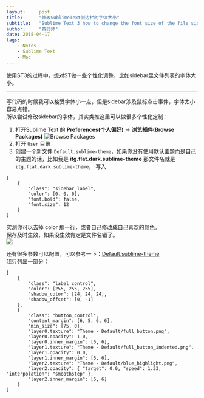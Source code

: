 ```yaml
---
layout:     post
title:      "修改SublimeText侧边栏的字体大小"
subtitle:   "Sublime Text 3 how to change the font size of the file sidebar?"
author:     "黄药师"
date: 2018-04-17
tags:
    - Notes
    - Sublime Text
    - Mac
---
```


使用ST3的过程中，想对ST做一些个性化调整，比如sidebar里文件列表的字体大小。

---

写代码的时候我可以接受字体小一点，但是sidebar涉及鼠标点击事件，字体太小容易点错。  
所以尝试修改sidebar的字体，其实类推这里可以做很多个性化定制：

1. 打开Sublime Text 的 **Preferences(个人偏好)** -> **浏览插件(Browse Packages)**
![Browse Packages](https://ws3.sinaimg.cn/large/006tKfTcgy1fqhbg3sbt4j30qq0iyn39.jpg)
2. 打开 `User` 目录
3. 创建一个新文件 `Default.sublime-theme`，如果你没有使用默认主题而是自己的主题的话，比如我是 **itg.flat.dark.sublime-theme** 那文件名就是 `itg.flat.dark.sublime-theme`， 写入
```
[
    {
        "class": "sidebar_label",
        "color": [0, 0, 0],
        "font.bold": false,
        "font.size": 12
    }
]
```
实测你可以去掉 color 那一行，或者自己修改成自己喜欢的颜色。  
保存及时生效，如果没生效肯定是文件名错了。  
![](https://ws3.sinaimg.cn/large/006tKfTcgy1fqhbnibm3tj31760xegqy.jpg)

还有很多参数可以配置，可以参考一下：[Default.sublime-theme](https://gist.github.com/oiahoon/6b6a0a715ccb8f0f9c40ef9e6fb9d6db)  
我只列出一部分：
```
[
    {
        "class": "label_control",
        "color": [255, 255, 255],
        "shadow_color": [24, 24, 24],
        "shadow_offset": [0, -1]
    },
    {
        "class": "button_control",
        "content_margin": [6, 5, 6, 6],
        "min_size": [75, 0],
        "layer0.texture": "Theme - Default/full_button.png",
        "layer0.opacity": 1.0,
        "layer0.inner_margin": [6, 6],
        "layer1.texture": "Theme - Default/full_button_indented.png",
        "layer1.opacity": 0.0,
        "layer1.inner_margin": [6, 6],
        "layer2.texture": "Theme - Default/blue_highlight.png",
        "layer2.opacity": { "target": 0.0, "speed": 1.33, "interpolation": "smoothstep" },
        "layer2.inner_margin": [6, 6]
    }
]
```
